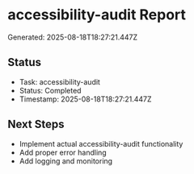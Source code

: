 # accessibility-audit Report

Generated: 2025-08-18T18:27:21.447Z

## Status
- Task: accessibility-audit
- Status: Completed
- Timestamp: 2025-08-18T18:27:21.447Z

## Next Steps
- Implement actual accessibility-audit functionality
- Add proper error handling
- Add logging and monitoring
